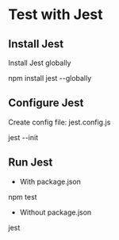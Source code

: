 # Test with Jest

## Install Jest
Install Jest globally

npm install jest --globally

## Configure Jest
Create config file: jest.config.js

jest --init

## Run Jest
- With package.json

npm test

- Without package.json

jest